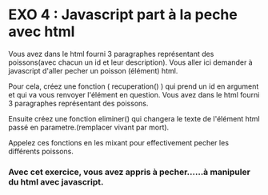 # EXO 4 : Javascript part à la peche avec html

Vous avez dans le html fourni 3 paragraphes représentant des poissons(avec chacun un id et leur description).
Vous aller ici demander à javascript d'aller pecher un poisson (élément) html.

Pour cela, créez une fonction ( recuperation() ) qui prend un id en argument et qui va vous renvoyer l'élément en question. Vous avez dans le html fourni 3 paragraphes représentant des poissons.

Ensuite créez une fonction eliminer() qui changera le texte de l'élément html passé en parametre.(remplacer vivant par mort).

Appelez ces fonctions en les mixant pour effectivement pecher les différents poissons. 

### Avec cet exercice, vous avez appris à pecher......à manipuler du html avec javascript.
